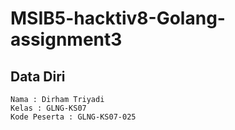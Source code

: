 # MSIB5-hacktiv8-Golang-assignment3

## Data Diri

```
Nama : Dirham Triyadi
Kelas : GLNG-KS07
Kode Peserta : GLNG-KS07-025
```
